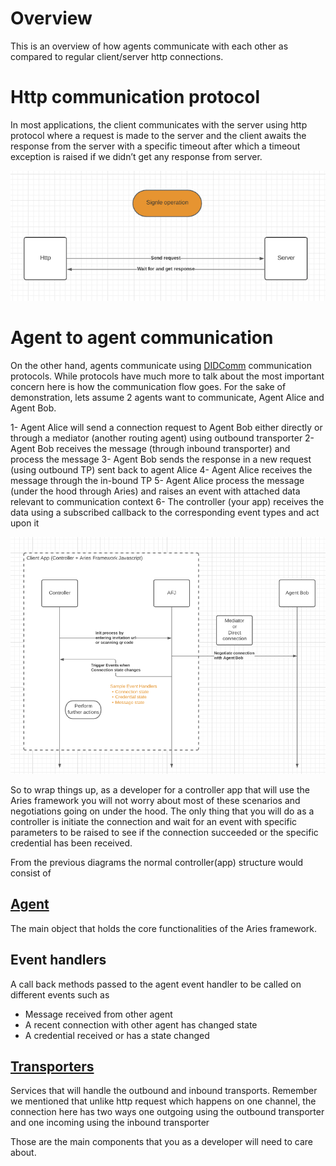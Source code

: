 # Overview

This is an overview of how agents communicate with each other as compared to regular client/server http connections. 

# Http communication protocol

In most applications, the client communicates with the server using http protocol where a request is made to the server and the client awaits the response from the server with a specific timeout after which a timeout exception is raised if we didn’t get any response from server.

![http request](../images/dcd1.png)

# Agent to agent communication

On the other hand, agents communicate using [DIDComm](https://github.com/hyperledger/aries-rfcs/tree/master/concepts/0005-didcomm) communication protocols. While protocols have much more to talk about the most important concern here is how the communication flow goes. For the sake of demonstration, lets assume 2 agents want to communicate, Agent Alice and Agent Bob.

1- Agent Alice will send a connection request to Agent Bob either directly or through a mediator (another routing agent) using outbound transporter
2- Agent Bob receives the message (through inbound transporter) and process the message
3- Agent Bob sends the response in a new request (using outbound TP) sent back to agent Alice
4- Agent Alice receives the message through the in-bound TP
5- Agent Alice process the message (under the hood through Aries) and raises an event with attached data relevant to communication context
6- The controller (your app) receives the data using a subscribed callback to the corresponding event types and act upon it

![agents communication](../images/dcd2.png)

So to wrap things up, as a developer for a controller app that will use the Aries framework you will not worry about most of these scenarios and negotiations going on under the hood. The only thing that you will do as a controller is initiate the connection and wait for an event with specific parameters to be raised to see if the connection succeeded or the specific credential has been received.

From the previous diagrams the normal controller(app) structure would consist of

## [Agent](0-agent.md)

The main object that holds the core functionalities of the Aries framework.

## Event handlers

A call back methods passed to the agent event handler to be called on different events such as 
- Message received from other agent
- A recent connection with other agent has changed state
- A credential received or has a state changed

## [Transporters](transports.md)

Services that will handle the outbound and inbound transports. Remember we mentioned that unlike http request which happens on one channel, the connection here has two ways one outgoing using the outbound transporter and one incoming using the inbound transporter

Those are the main components that you as a developer will need to care about.
